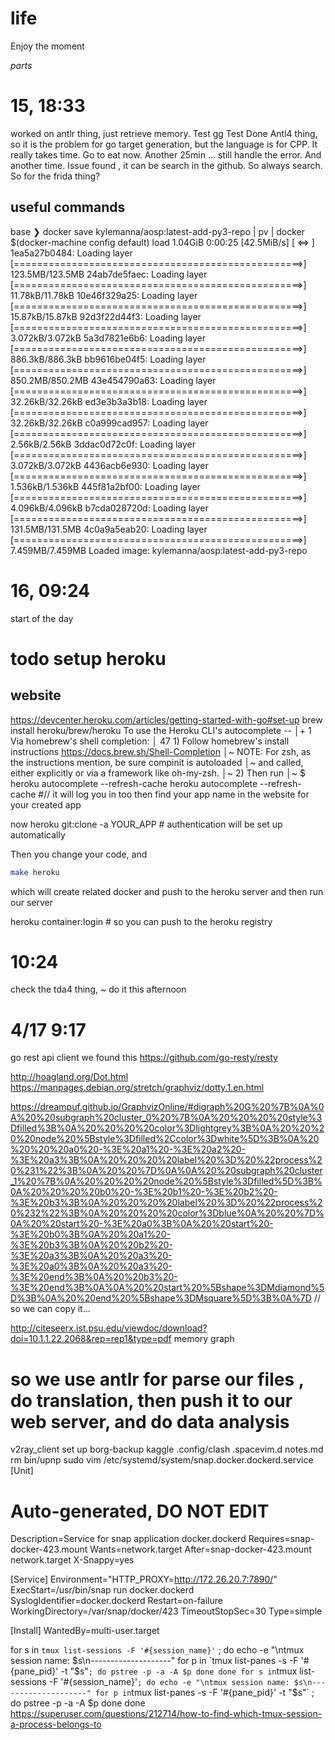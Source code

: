 # life
Enjoy the moment


*parts*

# 15, 18:33
worked on antlr thing, just retrieve memory.
Test gg
Test Done
Antl4 thing, so it is the problem for go target generation, but the language is for CPP.
It really takes time. Go to eat now.
Another 25min ... still handle the error.
And another time. Issue found , it can be search in the github. So always search.
So for the frida thing?


## useful commands
base ❯ docker save kylemanna/aosp:latest-add-py3-repo |  pv | docker $(docker-machine config default) load
1.04GiB 0:00:25 [42.5MiB/s] [                               <=>                                                                  ]
1ea5a27b0484: Loading layer [==================================================>]  123.5MB/123.5MB
24ab7de5faec: Loading layer [==================================================>]  11.78kB/11.78kB
10e46f329a25: Loading layer [==================================================>]  15.87kB/15.87kB
92d3f22d44f3: Loading layer [==================================================>]  3.072kB/3.072kB
5a3d7821e6b6: Loading layer [==================================================>]  886.3kB/886.3kB
bb9616be04f5: Loading layer [==================================================>]  850.2MB/850.2MB
43e454790a63: Loading layer [==================================================>]  32.26kB/32.26kB
ed3e3b3a3b18: Loading layer [==================================================>]  32.26kB/32.26kB
c0a999cad957: Loading layer [==================================================>]   2.56kB/2.56kB
3ddac0d72c0f: Loading layer [==================================================>]  3.072kB/3.072kB
4436acb6e930: Loading layer [==================================================>]  1.536kB/1.536kB
445f81a2bf00: Loading layer [==================================================>]  4.096kB/4.096kB
b7cda028720d: Loading layer [==================================================>]  131.5MB/131.5MB
4c0a9a5eab20: Loading layer [==================================================>]  7.459MB/7.459MB
Loaded image: kylemanna/aosp:latest-add-py3-repo

# 16, 09:24
start of the day
# todo setup heroku

## website
https://devcenter.heroku.com/articles/getting-started-with-go#set-up
brew install heroku/brew/heroku
To use the Heroku CLI's autocomplete --                                                                                                                       │+   1                                                                                   Via homebrew's shell completion:                                                                                                                            │  47
    1) Follow homebrew's install instructions https://docs.brew.sh/Shell-Completion                                                                           │~
        NOTE: For zsh, as the instructions mention, be sure compinit is autoloaded                                                                            │~
              and called, either explicitly or via a framework like oh-my-zsh.                                                                                │~
    2) Then run                                                                                                                                               │~      $ heroku autocomplete --refresh-cache
    heroku autocomplete --refresh-cache
#// it will log you in too
then find your app name in the website for your created app

now 
heroku git:clone -a YOUR_APP # authentication will be set up automatically

Then you change your code, and 
```sh
make heroku
```
which will create related docker and push to the heroku server and then run our server

 
heroku container:login # so you can push to the heroku registry
# 10:24
check the tda4 thing, ~ do it this afternoon

# 4/17 9:17

go rest api client
we found this https://github.com/go-resty/resty

http://hoagland.org/Dot.html
https://manpages.debian.org/stretch/graphviz/dotty.1.en.html

https://dreampuf.github.io/GraphvizOnline/#digraph%20G%20%7B%0A%0A%20%20subgraph%20cluster_0%20%7B%0A%20%20%20%20style%3Dfilled%3B%0A%20%20%20%20color%3Dlightgrey%3B%0A%20%20%20%20node%20%5Bstyle%3Dfilled%2Ccolor%3Dwhite%5D%3B%0A%20%20%20%20a0%20-%3E%20a1%20-%3E%20a2%20-%3E%20a3%3B%0A%20%20%20%20label%20%3D%20%22process%20%231%22%3B%0A%20%20%7D%0A%0A%20%20subgraph%20cluster_1%20%7B%0A%20%20%20%20node%20%5Bstyle%3Dfilled%5D%3B%0A%20%20%20%20b0%20-%3E%20b1%20-%3E%20b2%20-%3E%20b3%3B%0A%20%20%20%20label%20%3D%20%22process%20%232%22%3B%0A%20%20%20%20color%3Dblue%0A%20%20%7D%0A%20%20start%20-%3E%20a0%3B%0A%20%20start%20-%3E%20b0%3B%0A%20%20a1%20-%3E%20b3%3B%0A%20%20b2%20-%3E%20a3%3B%0A%20%20a3%20-%3E%20a0%3B%0A%20%20a3%20-%3E%20end%3B%0A%20%20b3%20-%3E%20end%3B%0A%0A%20%20start%20%5Bshape%3DMdiamond%5D%3B%0A%20%20end%20%5Bshape%3DMsquare%5D%3B%0A%7D
// so we can copy it...

http://citeseerx.ist.psu.edu/viewdoc/download?doi=10.1.1.22.2068&rep=rep1&type=pdf
memory graph

# so we use antlr for parse our files , do translation, then push it to our web server, and do data analysis
v2ray_client set up
borg-backup
kaggle
.config/clash
.spacevim.d
notes.md 
rm bin/upnp
sudo vim /etc/systemd/system/snap.docker.dockerd.service
[Unit]
# Auto-generated, DO NOT EDIT
Description=Service for snap application docker.dockerd
Requires=snap-docker-423.mount
Wants=network.target
After=snap-docker-423.mount network.target
X-Snappy=yes

[Service]
Environment="HTTP_PROXY=http://172.26.20.7:7890/"
ExecStart=/usr/bin/snap run docker.dockerd
SyslogIdentifier=docker.dockerd
Restart=on-failure
WorkingDirectory=/var/snap/docker/423
TimeoutStopSec=30
Type=simple

[Install]
WantedBy=multi-user.target

for s in `tmux list-sessions -F '#{session_name}'` ; do
  echo -e "\ntmux session name: $s\n--------------------"
  for p in `tmux list-panes -s -F '#{pane_pid}' -t "$s"` ; do
    pstree -p -a -A $p
  done
done
for s in `tmux list-sessions -F '#{session_name}'` ; do
  echo -e "\ntmux session name: $s\n--------------------"
  for p in `tmux list-panes -s -F '#{pane_pid}' -t "$s"` ; do
    pstree -p -a -A $p
  done
done
https://superuser.com/questions/212714/how-to-find-which-tmux-session-a-process-belongs-to
